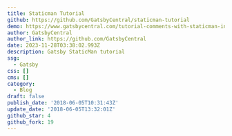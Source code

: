 ```yaml
---
title: Staticman Tutorial
github: https://github.com/GatsbyCentral/staticman-tutorial
demo: https://www.gatsbycentral.com/tutorial-comments-with-staticman-in-gatsby
author: GatsbyCentral
author_link: https://github.com/GatsbyCentral
date: 2023-11-28T03:38:02.993Z
description: Gatsby StaticMan tutorial
ssg:
  - Gatsby
css: []
cms: []
category:
  - Blog
draft: false
publish_date: '2018-06-05T10:31:43Z'
update_date: '2018-06-05T13:32:01Z'
github_star: 4
github_fork: 19
---
```

